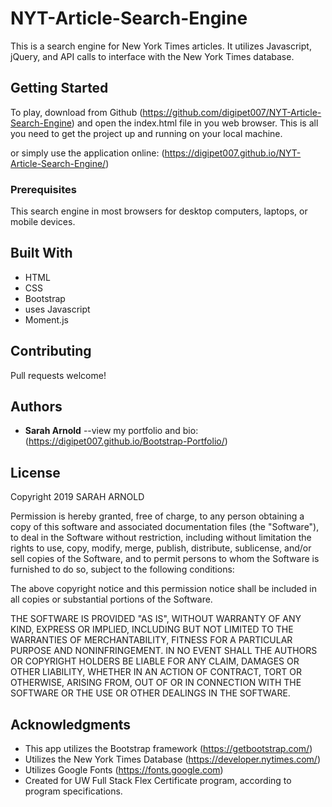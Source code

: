 # NYT-Article-Search-Engine

This is a search engine for New York Times articles. It utilizes Javascript, jQuery, and API calls to interface with the New York Times database.

## Getting Started

To play, download from Github (https://github.com/digipet007/NYT-Article-Search-Engine) and open the index.html file in you web browser. This is all you need to get the project up and running on your local machine.

or simply use the application online: (https://digipet007.github.io/NYT-Article-Search-Engine/)

### Prerequisites

This search engine in most browsers for desktop computers, laptops, or mobile devices.

## Built With

* HTML
* CSS
* Bootstrap
* uses Javascript
* Moment.js

## Contributing

Pull requests welcome!

## Authors

* **Sarah Arnold** --view my portfolio and bio: (https://digipet007.github.io/Bootstrap-Portfolio/)

## License

Copyright 2019 SARAH ARNOLD

Permission is hereby granted, free of charge, to any person obtaining a copy of this software and associated documentation files (the "Software"), to deal in the Software without restriction, including without limitation the rights to use, copy, modify, merge, publish, distribute, sublicense, and/or sell copies of the Software, and to permit persons to whom the Software is furnished to do so, subject to the following conditions:

The above copyright notice and this permission notice shall be included in all copies or substantial portions of the Software.

THE SOFTWARE IS PROVIDED "AS IS", WITHOUT WARRANTY OF ANY KIND, EXPRESS OR IMPLIED, INCLUDING BUT NOT LIMITED TO THE WARRANTIES OF MERCHANTABILITY, FITNESS FOR A PARTICULAR PURPOSE AND NONINFRINGEMENT. IN NO EVENT SHALL THE AUTHORS OR COPYRIGHT HOLDERS BE LIABLE FOR ANY CLAIM, DAMAGES OR OTHER LIABILITY, WHETHER IN AN ACTION OF CONTRACT, TORT OR OTHERWISE, ARISING FROM, OUT OF OR IN CONNECTION WITH THE SOFTWARE OR THE USE OR OTHER DEALINGS IN THE SOFTWARE.

## Acknowledgments

* This app utilizes the Bootstrap framework (https://getbootstrap.com/) 
* Utilizes the New York Times Database (https://developer.nytimes.com/)
* Utilizes Google Fonts (https://fonts.google.com)
* Created for UW Full Stack Flex Certificate program, according to program specifications.
